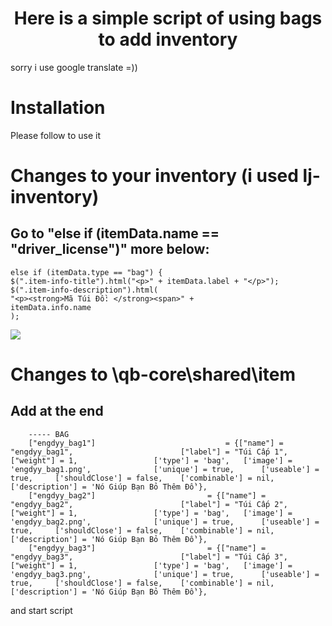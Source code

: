 <h1 align="center">Here is a simple script of using bags to add inventory</h1>
sorry i use google translate =))

# Installation
Please follow to use it
# Changes to your inventory (i used lj-inventory)
## Go to "else if (itemData.name == "driver_license")" more below:
```
else if (itemData.type == "bag") {
$(".item-info-title").html("<p>" + itemData.label + "</p>");
$(".item-info-description").html(
"<p><strong>Mã Túi Đồ: </strong><span>" +
itemData.info.name
);
```
<img src="https://media.discordapp.net/attachments/999664509054619708/1060370064668364860/image.png?width=1440&height=302">

# Changes to \qb-core\shared\item

## Add at the end

```
	----- BAG
	["engdyy_bag1"] 							= {["name"] = "engdyy_bag1",						["label"] = "Túi Cấp 1",		["weight"] = 1, 				['type'] = 'bag',  	['image'] = 'engdyy_bag1.png',  			['unique'] = true,  	['useable'] = true,  	['shouldClose'] = false,  	['combinable'] = nil, 	['description'] = 'Nó Giúp Bạn Bỏ Thêm Đồ'},
	["engdyy_bag2"] 						= {["name"] = "engdyy_bag2",						["label"] = "Túi Cấp 2",		["weight"] = 1, 				['type'] = 'bag',  	['image'] = 'engdyy_bag2.png',  			['unique'] = true,  	['useable'] = true,  	['shouldClose'] = false,  	['combinable'] = nil, 	['description'] = 'Nó Giúp Bạn Bỏ Thêm Đồ'},
	["engdyy_bag3"] 						= {["name"] = "engdyy_bag3",						["label"] = "Túi Cấp 3",		["weight"] = 1, 				['type'] = 'bag',  	['image'] = 'engdyy_bag3.png',  			['unique'] = true,  	['useable'] = true,  	['shouldClose'] = false,  	['combinable'] = nil, 	['description'] = 'Nó Giúp Bạn Bỏ Thêm Đồ'},

```

and start script
